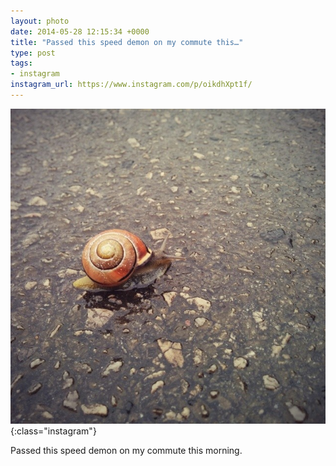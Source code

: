 ```yaml
---
layout: photo
date: 2014-05-28 12:15:34 +0000
title: "Passed this speed demon on my commute this…"
type: post
tags:
- instagram
instagram_url: https://www.instagram.com/p/oikdhXpt1f/
---
```


![Instagram - oikdhXpt1f](/img/oikdhXpt1f.jpg){:class="instagram"}

Passed this speed demon on my commute this morning.
